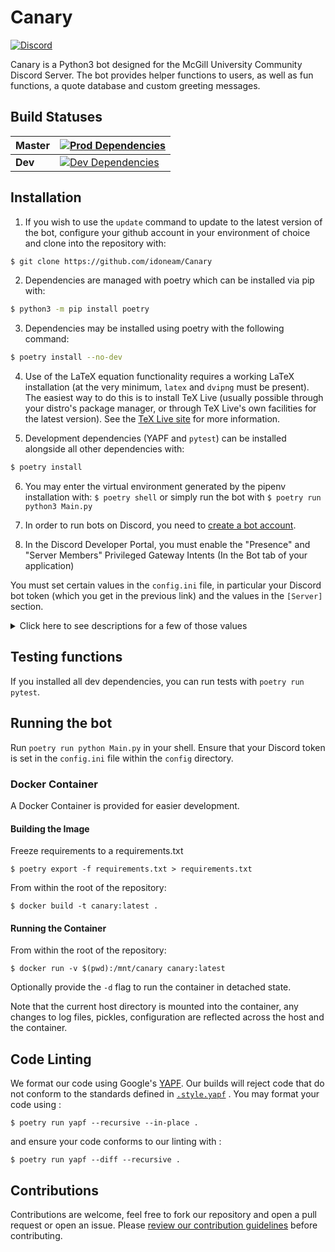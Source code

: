 # Canary
 [![Discord](https://img.shields.io/discord/236668784948019202.svg)](https://discord.gg/HDHvv58)

Canary is a Python3 bot designed for the McGill University Community Discord Server. The bot provides helper functions to users, as well as fun functions, a quote database and custom greeting messages.

## Build Statuses

| **Master**  | [![Prod Dependencies](https://github.com/idoneam/Canary/workflows/Prod%20Dependencies/badge.svg?branch=master)](https://github.com/idoneam/Canary/actions?query=workflow%3A%22Prod+Dependencies%22+branch%3Amaster) |
| ------- | --------------------------------------------------------------------------------------------------------------- |
| **Dev** | [![Dev Dependencies](https://github.com/idoneam/Canary/workflows/Dev%20Dependencies/badge.svg?branch=dev)](https://github.com/idoneam/Canary/actions?query=workflow%3A%22Dev+Dependencies%22+branch%3Adev)  |

## Installation

1. If you wish to use the `update` command to update to the latest version of the bot, configure your github account in
your environment of choice and clone into the repository with:
```bash
$ git clone https://github.com/idoneam/Canary
```

2. Dependencies are managed with poetry which can be installed via pip with:
```bash
$ python3 -m pip install poetry
```

3. Dependencies may be installed using poetry with the following command:
```bash
$ poetry install --no-dev
```

4. Use of the LaTeX equation functionality requires a working LaTeX installation (at the very minimum, `latex` and `dvipng` must be present). The easiest way to do this is to install TeX Live (usually possible through your distro's package manager, or through TeX Live's own facilities for the latest version). See the [TeX Live site](https://tug.org/texlive/) for more information.

5. Development dependencies (YAPF and `pytest`) can be installed alongside all other dependencies with:
```bash
$ poetry install
```

6. You may enter the virtual environment generated by the pipenv installation with: `$ poetry shell` or simply run the bot with `$ poetry run python3 Main.py`

7. In order to run bots on Discord, you need to [create a bot account](https://github.com/reactiflux/discord-irc/wiki/Creating-a-discord-bot-&-getting-a-token).

8. In the Discord Developer Portal, you must enable the "Presence" and "Server Members" Privileged Gateway Intents (In the Bot tab of your application)

You must set certain values in the `config.ini` file, in particular your Discord bot token (which you get in the previous link) and the values in the `[Server]` section.
<details><summary>Click here to see descriptions for a few of those values</summary><p>

(For values that use Discord IDs, see [this](https://support.discordapp.com/hc/en-us/articles/206346498-Where-can-I-find-my-User-Server-Message-ID-) to know how to find them)
* `[Discord]`
    * `Key`: Your Discord bot token.
* `[Server]`
    * `ServerID`: Your server ID.
    * `CommandPrefix`: What a message should begin with to be considered a command.
    * `BotName`: The name of your bot.
* `[Emoji]`
    * `UpvoteEmoji`: The name of your upvote emoji (for the score function).
    * `DownvoteEmoji`: The name of your downvote emoji.
    * `BannerVoteEmoji`: The name of the emoji that is used to vote on Banner of the Week Contests.
* `[Roles]`
    * `ModeratorRole`: The name of the role that your moderators have (for functions like DMing users).
    * `DeveloperRole`: The name of the role that your developers have (for functions like restarting the bot). This could be the same role than moderator.
    * `McgillianRole`: The name of the role that verified McGillians have.
    * `HonoraryMcGillianRole`: The name of the role that Honorary McGillians (verified Non-McGillians) have.
    * `BannerRemindersRole`: The name of the role that is pinged when a Banner of the Week Contest starts.
    * `BannerWinnerRole`: The name of the role that is given to users that win a Banner of the Week Contest.
    * `TrashTierBannerRole`: The name of the role that is given to users that are banned from submitting in Banner of the Week Contests.
    * `NoFoodSpottingRole`: The name of the role assigned to abusers of the foodspotting command that will prevent them from using it.
    * `PenaltyRole`: **(Optional)** The name of the role used for placing users in a "penalty box" (which presumably 
       removes some permissions; exact role implementation is up to the server's administrators.) 
* `[Channels]`
    * `ReceptionChannel`: The name of the channel that will receive messages sent to the bot through the `answer` command (and where messages sent by mods to users with the `dm` command will be logged)
    * `BannerOfTheWeekChannel`: The name of the channel where winning submissions for Banner of the Week Contests are sent.
    * `BannerSubmissionsChannel`: The name of the channel where submissions for Banner of the Week Contests are sent. This is where users vote.
    * `BannerConvertedChannel`: The name of the channel where the converted submissions for Banner of the Week Contests are sent. This is where the bot will fetch the winning banner.
    * `FoodSpottingChannel`: The name of the channel where foodspotting posts are sent.
    * `MetroStatusChannel`: The name of the channel where metro status alerts are sent.
    * `BotsChannel`: The name of the channel for bot spamming.
* `[Meta]`
    * `Repository`: The HTTPS remote for this repository, used by the `update` command as the remote when pulling.
* `[Logging]`
    * `LogLevel`: [See this for a list of levels](https://docs.python.org/3/library/logging.html#levels). Logs from exceptions and commands like `mix` and `bac` are at the `info` level. Logging messages from the level selected *and* from more severe levels will be sent to your logging file. For example, setting the level to `info` also sends logs from `warning`, `error` and `critical`, but not  from `debug`.
    * `LogFile`: The file where the logging output will be sent (will be created there by the bot if it doesn't exist). Note that all logs are sent there, including those destined for devs and those destined for mods.
    * `DevLogWebhookID`: Optional. If the ID of a webhook is input (and it's token below), logs destined for devs will also be sent to it. These values are contained in the discord webhook url: [discordapp.com/api/webhooks/WEBHOOK_ID/WEBHOOK_TOKEN](discordapp.com/api/webhooks/WEBHOOK_ID/WEBHOOK_TOKEN)
    * `DevLogWebhookToken`: Optional. See above.
    * `ModLogWebhookID`: Optional. If the ID of a webhook is input (and it's token below), logs destined for mods will also be sent to it. See the URL above to see how to find those values.
    * `ModLogWebhookToken`: Optional. See above.
* `[DB]`
    * `Schema`: Location of the Schema file that creates tables in the database (This file already exists so you shouldn't have to change this unless you rename it or change its location).
    * `Path`: Your database file path (will be created there by the bot if it doesn't exist).
* `[Helpers]`
    * `CourseTemplate`: McGill course schedule URL. **Changes every school year.**
    * `CourseSearchTemplate`: McGill course search URL. **Changes every school year.**
    * `GCWeatherURL`: Government of Canada weather URL. **Region-specific.**
    * `GCWeatherAlertURL`: Government of Canada weather alerts URL. **Region-specific.**
    * `WttrINTemplate`: [http://wttr.in/](http://wttr.in/) URL template. **Region-specific.**
    * `TepidURL`: [TEPID](https://github.com/ctf/TEPID-Server) screensaver endpoint for printer status.
* `[Subscribers]`
    * `FoodRecallChannel`: Channel where you want CFIA recall notices posted.
    * `FoodRecallLocationFilter`: Regions you want to receive CFIA recall notices for.
* `[Currency]`
    * `Name`: The name of the bot currency.
    * `Symbol`: The currency's symbol (e.g. `$`).
    * `Precision`: How many decimal digits after the decimal point are "official" for the currency.
    * `Initial`: How much currency is given out by the `initial_claim` command.
    * `SalaryBase`: *Currently unused.*
    * `Inflation`: *Currently unused.*
* `[IncomeTax]`: *Currently unused.*
* `[AssetTax]`: *Currently unused.*
* `[OtherTax]`: *Currently unused.*
* `[Betting]`:
    * `RollCases`: Intervals for `bet_roll`. For example, a value of `66, 90, 99, 100` gives the intervals
      `[1, 66]`, `[67, 90]`, `[91, 99]`, and `[100]`.
    * `RollReturns`: The multiplier return for each interval. For example, a value of `0, 2, 4, 10` with the intervals
      described above gives a 0x return for `random <= 66`, a 2x return for `66 < random <= 90`, a 4x return for
      `90 < random <= 99`, and a 10x return for `random == 100`.
* `[Games]`:
    * `HangmanNormalWin`: Value of normal hangman win.
    * `HangmanCoolWin`: Value of cool hangman win.
    * `HangmanTimeOut`: Time before a hangman game will time out if not interacted with.
* `[AssignableRoles]`:
    * `Pronouns`: Comma separated list of pronoun roles in server.
    * `Fields`: Comma separated list of field of study roles in server.
    * `Faculties`: Comma separated list of faculty roles in server.
    * `Years`: Comma separated list of year roles in server.
    * `Generics`: Comma separated list of generic or meme roles in server.
</p>
</details>

## Testing functions
If you installed all dev dependencies, you can run tests with `poetry run pytest`.

## Running the bot
Run `poetry run python Main.py` in your shell. Ensure that your Discord token is set in the `config.ini` file within the `config` directory.
### Docker Container
A Docker Container is provided for easier development.
#### Building the Image
Freeze requirements to a requirements.txt

```
$ poetry export -f requirements.txt > requirements.txt
```

From within the root of the repository:

```
$ docker build -t canary:latest .
```

#### Running the Container
From within the root of the repository:

```
$ docker run -v $(pwd):/mnt/canary canary:latest
```

Optionally provide the `-d` flag to run the container in detached state.

Note that the current host directory is mounted into the container, any changes to log files, pickles, configuration are reflected
across the host and the container.

## Code Linting
We format our code using Google's [YAPF](https://github.com/google/yapf). Our builds will reject code that do not conform to the standards defined in [`.style.yapf`](https://github.com/idoneam/Canary/blob/master/.style.yapf) . You may format your code using :

```
$ poetry run yapf --recursive --in-place .
```
and ensure your code conforms to our linting with :
```
$ poetry run yapf --diff --recursive .
```
## Contributions
Contributions are welcome, feel free to fork our repository and open a pull request or open an issue. Please [review our contribution guidelines](https://github.com/idoneam/Canary/blob/master/.github/contributing.md) before contributing.

